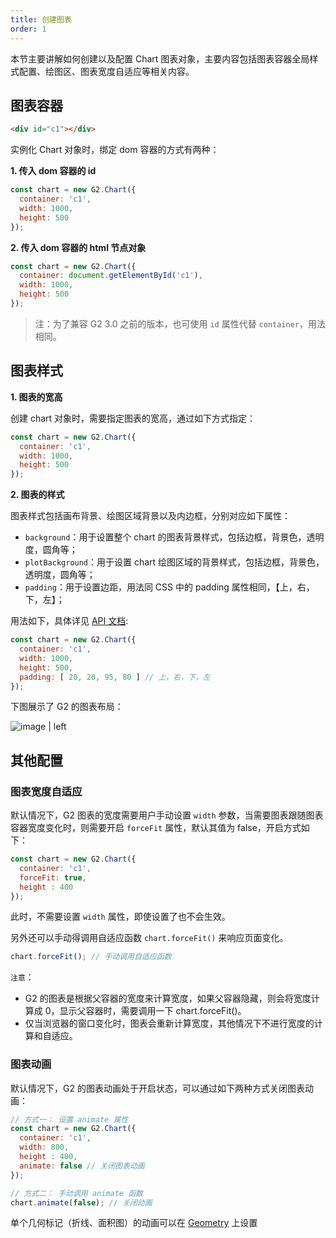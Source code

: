 ```yaml
---
title: 创建图表
order: 1
---
```


本节主要讲解如何创建以及配置 Chart 图表对象，主要内容包括图表容器全局样式配置、绘图区、图表宽度自适应等相关内容。

## 图表容器

```html
<div id="c1"></div>
```

实例化 Chart 对象时，绑定 dom 容器的方式有两种：

__1. 传入 dom 容器的 id__

```js
const chart = new G2.Chart({
  container: 'c1',
  width: 1000,
  height: 500
});
```

__2. 传入 dom 容器的 html 节点对象__

```js
const chart = new G2.Chart({
  container: document.getElementById('c1'),
  width: 1000,
  height: 500
});
```

> 注：为了兼容 G2 3.0 之前的版本，也可使用 `id` 属性代替 `container`，用法相同。

## 图表样式

__1. 图表的宽高__

创建 chart 对象时，需要指定图表的宽高，通过如下方式指定：

```js
const chart = new G2.Chart({
  container: 'c1',
  width: 1000,
  height: 500
});
```

__2. 图表的样式__

图表样式包括画布背景、绘图区域背景以及内边框，分别对应如下属性：

* `background`：用于设置整个 chart 的图表背景样式，包括边框，背景色，透明度，圆角等；
* `plotBackground`：用于设置 chart 绘图区域的背景样式，包括边框，背景色，透明度，圆角等；
* `padding`：用于设置边距，用法同 CSS 中的 padding 属性相同，【上，右，下，左】；

用法如下，具体详见 [API 文档](/zh/docs/manual/api/g2):

```js
const chart = new G2.Chart({
  container: 'c1',
  width: 1000,
  height: 500,
  padding: [ 20, 20, 95, 80 ] // 上，右，下，左
});
```

下图展示了 G2 的图表布局：

![image | left](https://gw.alipayobjects.com/zos/rmsportal/PfnvrCQRfuPmJIqfKNkS.png "")

## 其他配置

### 图表宽度自适应

默认情况下，G2 图表的宽度需要用户手动设置 `width` 参数，当需要图表跟随图表容器宽度变化时，则需要开启 `forceFit` 属性，默认其值为  false，开启方式如下：

```js
const chart = new G2.Chart({
  container: 'c1',
  forceFit: true,
  height : 400
});
```

此时，不需要设置 `width` 属性，即使设置了也不会生效。

另外还可以手动得调用自适应函数 `chart.forceFit()` 来响应页面变化。

```js
chart.forceFit(); // 手动调用自适应函数
```

`注意`：
* G2 的图表是根据父容器的宽度来计算宽度，如果父容器隐藏，则会将宽度计算成 0，显示父容器时，需要调用一下 chart.forceFit()。
* 仅当浏览器的窗口变化时，图表会重新计算宽度，其他情况下不进行宽度的计算和自适应。

### 图表动画

默认情况下，G2 的图表动画处于开启状态，可以通过如下两种方式关闭图表动画：

```js
// 方式一： 设置 animate 属性
const chart = new G2.Chart({
  container: 'c1',
  width: 800,
  height : 400,
  animate: false // 关闭图表动画
});

// 方式二： 手动调用 animate 函数
chart.animate(false); // 关闭动画
```

单个几何标记（折线、面积图）的动画可以在 [Geometry](/zh/docs/manual/tutorial/geometry) 上设置
